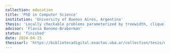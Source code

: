 ```yaml
---
collection: education
title: 'PhD in Computer Science'
institution: 'University of Buenos Aires, Argentina'
thesis: 'Locally checkable problems parameterized by treewidth, clique-width and mim-width'
advisor: 'Flavia Bonomo-Braberman'
status: 'finished'
date: 2024-04-15
thesisurl: 'https://bibliotecadigital.exactas.uba.ar/collection/tesis/document/tesis_n7502_Gonzalez'
---
```

